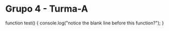 # Grupo 4 - Turma-A

function test() {
  console.log("notice the blank line before this function?");
}
